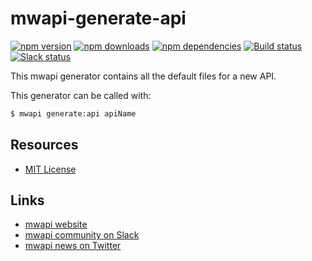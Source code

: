 # mwapi-generate-api

[![npm version](https://img.shields.io/npm/v/mwapi-generate-api.svg)](https://www.npmjs.org/package/mwapi-generate-api)
[![npm downloads](https://img.shields.io/npm/dm/mwapi-generate-api.svg)](https://www.npmjs.org/package/mwapi-generate-api)
[![npm dependencies](https://david-dm.org/mwapi/mwapi-generate-api.svg)](https://david-dm.org/mwapi/mwapi-generate-api)
[![Build status](https://travis-ci.org/mwapi/mwapi-generate-api.svg?branch=master)](https://travis-ci.org/mwapi/mwapi-generate-api)
[![Slack status](http://mwapi-slack.herokuapp.com/badge.svg)](http://slack.mwapi.io)

This mwapi generator contains all the default files for a new API.

This generator can be called with:

```bash
$ mwapi generate:api apiName
```

## Resources

- [MIT License](LICENSE.md)

## Links

- [mwapi website](http://mwapi.io/)
- [mwapi community on Slack](http://slack.mwapi.io)
- [mwapi news on Twitter](https://twitter.com/mwapijs)
